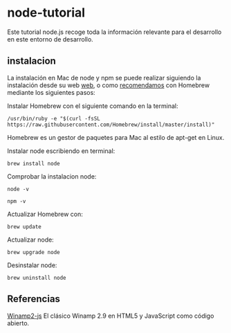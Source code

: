 # node-tutorial
Este tutorial node.js recoge toda la información relevante para el desarrollo en este entorno de desarrollo.

## instalacion

La instalación en Mac de node y npm se puede realizar siguiendo la instalación desde su web [web](https://nodejs.org/es/download/), o como [recomendamos](https://medium.com/javascript-comunidad/c%C3%B3mo-instalar-node-js-y-npm-en-mac-9d80f26fb88d) con Homebrew mediante los siguientes pasos:

Instalar Homebrew con el siguiente comando en la terminal:

`/usr/bin/ruby -e "$(curl -fsSL https://raw.githubusercontent.com/Homebrew/install/master/install)"`

Homebrew es un gestor de paquetes para Mac al estilo de apt-get en Linux.

Instalar node escribiendo en terminal:

`brew install node`

Comprobar la instalacion node:

`node -v`

`npm -v`

Actualizar Homebrew con:

`brew update`

Actualizar node:

`brew upgrade node`

Desinstalar node:

`brew uninstall node`

## Referencias

[Winamp2-js](http://www.microsiervos.com/archivo/musica/winamp-html5-javascript-codigo-abierto.html) El clásico Winamp 2.9 en HTML5 y JavaScript como código abierto.



